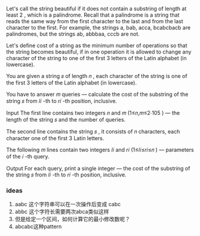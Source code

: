Let's call the string beautiful if it does not contain a substring of length at least 2
, which is a palindrome. Recall that a palindrome is a string that reads the same way from the first character to the last and from the last character to the first. For example, the strings a, bab, acca, bcabcbacb are palindromes, but the strings ab, abbbaa, cccb are not.

Let's define cost of a string as the minimum number of operations so that the string becomes beautiful, if in one operation it is allowed to change any character of the string to one of the first 3
 letters of the Latin alphabet (in lowercase).

You are given a string 𝑠
 of length 𝑛
, each character of the string is one of the first 3
 letters of the Latin alphabet (in lowercase).

You have to answer 𝑚
 queries — calculate the cost of the substring of the string 𝑠
 from 𝑙𝑖
-th to 𝑟𝑖
-th position, inclusive.

Input
The first line contains two integers 𝑛
 and 𝑚
 (1≤𝑛,𝑚≤2⋅105
) — the length of the string 𝑠
 and the number of queries.

The second line contains the string 𝑠
, it consists of 𝑛
 characters, each character one of the first 3
 Latin letters.

The following 𝑚
 lines contain two integers 𝑙𝑖
 and 𝑟𝑖
 (1≤𝑙𝑖≤𝑟𝑖≤𝑛
) — parameters of the 𝑖
-th query.

Output
For each query, print a single integer — the cost of the substring of the string 𝑠
 from 𝑙𝑖
-th to 𝑟𝑖
-th position, inclusive.

### ideas
1. aabc 这个字符串可以在一次操作后变成 cabc
2. abbc 这个字符长需要两次abca类似这样
3. 但是给定一个区间，如何计算它的最小修改数呢？
4. abcabc这种pattern